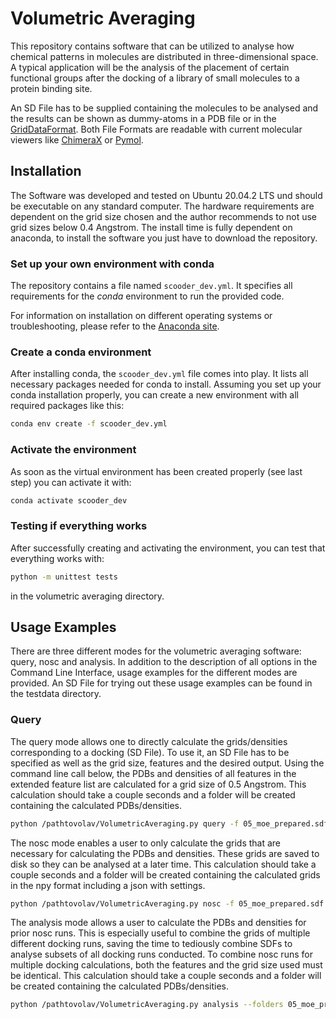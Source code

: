# Volumetric Averaging
This repository contains software that can be utilized to analyse how chemical patterns in molecules are distributed in three-dimensional space.
A typical application will be the analysis of the placement of certain functional groups after the docking of a library of small molecules to a protein binding site.

An SD File has to be supplied containing the molecules to be analysed and the results can
be shown as dummy-atoms in a PDB file or in the [GridDataFormat](https://griddataformats.readthedocs.io/en/latest/index.html).
Both File Formats are readable with current molecular viewers like [ChimeraX](https://www.cgl.ucsf.edu/chimerax/)
or [Pymol](https://pymol.org/2/).

## Installation 
The Software was developed and tested on Ubuntu 20.04.2 LTS und should be executable on any standard computer.
The hardware requirements are dependent on the grid size chosen and the author recommends to not use 
grid sizes below 0.4 Angstrom. 
The install time is fully dependent on anaconda, to install the software you just have to download
the repository.

### Set up your own environment with conda
The repository contains a file named `scooder_dev.yml`. It specifies all requirements for the
*conda* environment to run the provided code.

For information on installation on different operating systems or troubleshooting, please refer to
the [Anaconda site](https://www.anaconda.com/distribution/#linux).

### Create a conda environment
After installing conda, the `scooder_dev.yml` file comes into play. It lists all necessary packages needed for conda to install. Assuming you
set up your conda installation properly, you can create a new environment with all required packages
like this:

```bash
conda env create -f scooder_dev.yml
```

### Activate the environment
As soon as the virtual environment has been created properly (see last step) you can activate it with:

```bash
conda activate scooder_dev
```
### Testing if everything works
After successfully creating and activating the environment, you can test that everything works with:
```bash
python -m unittest tests
```
in the volumetric averaging directory.
## Usage Examples
There are three different modes for the volumetric averaging software: query, nosc and analysis.
In addition to the description of all options in the Command Line Interface, usage examples for the
different modes are provided. 
An SD File for trying out these usage examples can be found in the testdata directory.
### Query
The query mode allows one to directly calculate the grids/densities corresponding to a docking (SD File).
To use it, an SD File has to be specified as well as the grid size, features and the desired output.
Using the command line call below, the PDBs and densities of all features in the extended feature
list are calculated for a grid size of 0.5 Angstrom.
This calculation should take a couple seconds and a folder will be created containing the calculated
PDBs/densities.
```bash
python /pathtovolav/VolumetricAveraging.py query -f 05_moe_prepared.sdf --features extended -g 0.5 --pdb --density
```
The nosc mode enables a user to only calculate the grids that are necessary for calculating the PDBs and densities.
These grids are saved to disk so they can be analysed at a later time.
This calculation should take a couple seconds and a folder will be created containing the calculated
grids in the npy format including a json with settings.
```bash
python /pathtovolav/VolumetricAveraging.py nosc -f 05_moe_prepared.sdf -g 0.5 --features extended
```
The analysis mode allows a user to calculate the PDBs and densities for prior nosc runs. 
This is especially useful to combine the grids of multiple different docking runs, 
saving the time to tediously combine SDFs to analyse subsets of all docking runs conducted.
To combine nosc runs for multiple docking calculations, both the features and the grid size used must be identical.
This calculation should take a couple seconds and a folder will be created containing the calculated
PDBs/densities.
```bash
python /pathtovolav/VolumetricAveraging.py analysis --folders 05_moe_prepared --pdb --density
```